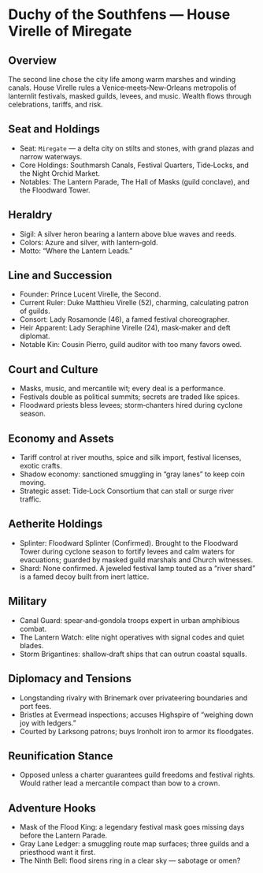 # Duchy of the Southfens — House Virelle of Miregate

## Overview
The second line chose the city life among warm marshes and winding canals. House Virelle rules a Venice‑meets‑New‑Orleans metropolis of lanternlit festivals, masked guilds, levees, and music. Wealth flows through celebrations, tariffs, and risk.

## Seat and Holdings
- Seat: `Miregate` — a delta city on stilts and stones, with grand plazas and narrow waterways.
- Core Holdings: Southmarsh Canals, Festival Quarters, Tide‑Locks, and the Night Orchid Market.
- Notables: The Lantern Parade, The Hall of Masks (guild conclave), and the Floodward Tower.

## Heraldry
- Sigil: A silver heron bearing a lantern above blue waves and reeds.
- Colors: Azure and silver, with lantern‑gold.
- Motto: “Where the Lantern Leads.”

## Line and Succession
- Founder: Prince Lucent Virelle, the Second.
- Current Ruler: Duke Matthieu Virelle (52), charming, calculating patron of guilds.
- Consort: Lady Rosamonde (46), a famed festival choreographer.
- Heir Apparent: Lady Seraphine Virelle (24), mask‑maker and deft diplomat.
- Notable Kin: Cousin Pierro, guild auditor with too many favors owed.

## Court and Culture
- Masks, music, and mercantile wit; every deal is a performance.
- Festivals double as political summits; secrets are traded like spices.
- Floodward priests bless levees; storm‑chanters hired during cyclone season.

## Economy and Assets
- Tariff control at river mouths, spice and silk import, festival licenses, exotic crafts.
- Shadow economy: sanctioned smuggling in “gray lanes” to keep coin moving.
- Strategic asset: Tide‑Lock Consortium that can stall or surge river traffic.

## Aetherite Holdings
- Splinter: Floodward Splinter (Confirmed). Brought to the Floodward Tower during cyclone season to fortify levees and calm waters for evacuations; guarded by masked guild marshals and Church witnesses.
- Shard: None confirmed. A jeweled festival lamp touted as a “river shard” is a famed decoy built from inert lattice.

## Military
- Canal Guard: spear‑and‑gondola troops expert in urban amphibious combat.
- The Lantern Watch: elite night operatives with signal codes and quiet blades.
- Storm Brigantines: shallow‑draft ships that can outrun coastal squalls.

## Diplomacy and Tensions
- Longstanding rivalry with Brinemark over privateering boundaries and port fees.
- Bristles at Evermead inspections; accuses Highspire of “weighing down joy with ledgers.”
- Courted by Larksong patrons; buys Ironholt iron to armor its floodgates.

## Reunification Stance
- Opposed unless a charter guarantees guild freedoms and festival rights. Would rather lead a mercantile compact than bow to a crown.

## Adventure Hooks
- Mask of the Flood King: a legendary festival mask goes missing days before the Lantern Parade.
- Gray Lane Ledger: a smuggling route map surfaces; three guilds and a priesthood want it first.
- The Ninth Bell: flood sirens ring in a clear sky — sabotage or omen?
